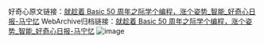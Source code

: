 好奇心原文链接：[就趁着 Basic 50 周年之际学个编程，涨个姿势_智能_好奇心日报-马宁忆](https://www.qdaily.com/articles/302.html)
WebArchive归档链接：[就趁着 Basic 50 周年之际学个编程，涨个姿势_智能_好奇心日报-马宁忆](http://web.archive.org/web/20190623145221/https://www.qdaily.com/articles/302.html)
![image](http://ww3.sinaimg.cn/large/007d5XDply1g3v3y9ngk4j30u04y9b29)
